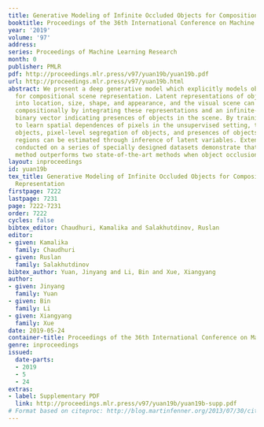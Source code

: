 ```yaml
---
title: Generative Modeling of Infinite Occluded Objects for Compositional Scene Representation
booktitle: Proceedings of the 36th International Conference on Machine Learning
year: '2019'
volume: '97'
address: 
series: Proceedings of Machine Learning Research
month: 0
publisher: PMLR
pdf: http://proceedings.mlr.press/v97/yuan19b/yuan19b.pdf
url: http://proceedings.mlr.press/v97/yuan19b.html
abstract: We present a deep generative model which explicitly models object occlusions
  for compositional scene representation. Latent representations of objects are disentangled
  into location, size, shape, and appearance, and the visual scene can be generated
  compositionally by integrating these representations and an infinite-dimensional
  binary vector indicating presences of objects in the scene. By training the model
  to learn spatial dependences of pixels in the unsupervised setting, the number of
  objects, pixel-level segregation of objects, and presences of objects in overlapping
  regions can be estimated through inference of latent variables. Extensive experiments
  conducted on a series of specially designed datasets demonstrate that the proposed
  method outperforms two state-of-the-art methods when object occlusions exist.
layout: inproceedings
id: yuan19b
tex_title: Generative Modeling of Infinite Occluded Objects for Compositional Scene
  Representation
firstpage: 7222
lastpage: 7231
page: 7222-7231
order: 7222
cycles: false
bibtex_editor: Chaudhuri, Kamalika and Salakhutdinov, Ruslan
editor:
- given: Kamalika
  family: Chaudhuri
- given: Ruslan
  family: Salakhutdinov
bibtex_author: Yuan, Jinyang and Li, Bin and Xue, Xiangyang
author:
- given: Jinyang
  family: Yuan
- given: Bin
  family: Li
- given: Xiangyang
  family: Xue
date: 2019-05-24
container-title: Proceedings of the 36th International Conference on Machine Learning
genre: inproceedings
issued:
  date-parts:
  - 2019
  - 5
  - 24
extras:
- label: Supplementary PDF
  link: http://proceedings.mlr.press/v97/yuan19b/yuan19b-supp.pdf
# Format based on citeproc: http://blog.martinfenner.org/2013/07/30/citeproc-yaml-for-bibliographies/
---
```


